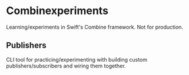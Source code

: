 # Combinexperiments
Learning/experiments in Swift's Combine framework. Not for production.

## Publishers
CLI tool for practicing/experimenting with building custom publishers/subscribers and wiring them together.
